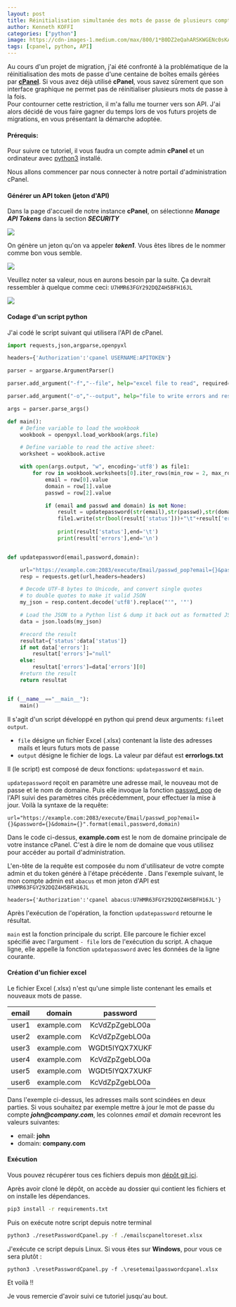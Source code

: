 ```yaml
---
layout: post
title: Réinitialisation simultanée des mots de passe de plusieurs comptes emails via l'API de cPanel
author: Kenneth KOFFI
categories: ["python"]
image: https://cdn-images-1.medium.com/max/800/1*B0DZ2eQahARSKWGENc0sKA.png
tags: [cpanel, python, API]
---
```


Au cours d'un projet de migration, j'ai été confronté à la problématique de la réinitialisation des mots de passe d'une centaine de boîtes emails gérées par [**cPanel**](https://cpanel.net/). Si vous avez déjà utilisé **cPanel**, vous savez sûrement que son interface graphique ne permet pas de réinitialiser plusieurs mots de passe à la fois. <br>
Pour contourner cette restriction, il m'a fallu me tourner vers son API. J'ai alors décidé de vous faire gagner du temps lors de vos futurs projets de migrations, en vous présentant la démarche adoptée.

#### Prérequis:

Pour suivre ce tutoriel, il vous faudra un compte admin **cPanel** et un ordinateur avec [python3](https://www.python.org/downloads/) installé.

Nous allons commencer par nous connecter à notre portail d'administration cPanel.

#### Générer un API token (jeton d'API)

Dans la page d'accueil de notre instance **cPanel**, on sélectionne **_Manage API Tokens_** dans la section **_SECURITY_**

![](https://cdn-images-1.medium.com/max/800/1*utzV7izBo-6bOoDl9Sb99g.png)

On génère un jeton qu'on va appeler **_token1_**. Vous êtes libres de le nommer comme bon vous semble.

![](https://cdn-images-1.medium.com/max/800/1*ePjmTPIixLRZiU6AQZUW4A.png)

Veuillez noter sa valeur, nous en aurons besoin par la suite. Ça devrait ressembler à quelque comme ceci: `U7HMR63FGY292DQZ4H5BFH16JL`

![](https://cdn-images-1.medium.com/max/800/1*HIgJV776CDGaxM6uT0lLdg.png)

#### Codage d'un script python

J'ai codé le script suivant qui utilisera l'API de cPanel.

```python
import requests,json,argparse,openpyxl 

headers={'Authorization':'cpanel USERNAME:APITOKEN'} 

parser = argparse.ArgumentParser() 

parser.add_argument("-f","--file", help="excel file to read", required=True) 

parser.add_argument("-o","--output", help="file to write errors and results", default="errorslogs.txt", required=False) 

args = parser.parse_args() 

def main():
    # Define variable to load the wookbook 
    wookbook = openpyxl.load_workbook(args.file) 

    # Define variable to read the active sheet: 
    worksheet = wookbook.active 

    with open(args.output, "w", encoding='utf8') as file1: 
        for row in wookbook.worksheets[0].iter_rows(min_row = 2, max_row = worksheet.max_row, max_col = 3): 
            email = row[0].value 
            domain = row[1].value 
            passwd = row[2].value 

            if (email and passwd and domain) is not None:
                result = updatepassword(str(email),str(passwd),str(domain)) 
                file1.write(str(bool(result['status']))+"\t"+result['errors']+"\n")
              
                print(result['status'],end='\t') 
                print(result['errors'],end='\n') 


def updatepassword(email,password,domain): 

    url="https://example.com:2083/execute/Email/passwd_pop?email={}&password={}&domain={}".format(email,password,domain) 
    resp = requests.get(url,headers=headers) 

    # Decode UTF-8 bytes to Unicode, and convert single quotes  
    # to double quotes to make it valid JSON 
    my_json = resp.content.decode('utf8').replace("'", '"') 

    # Load the JSON to a Python list & dump it back out as formatted JSON 
    data = json.loads(my_json) 

    #record the result 
    resultat={'status':data['status']} 
    if not data['errors']: 
        resultat['errors']="null" 
    else: 
        resultat['errors']=data['errors'][0] 
    #return the result 
    return resultat 


if (__name__=="__main__"): 
    main() 
```

Il s'agit d'un script développé en python qui prend deux arguments: `file`et `output`.

* `file` désigne un fichier Excel (.xlsx) contenant la liste des adresses mails et leurs futurs mots de passe
* `output` désigne le fichier de logs. La valeur par défaut est **errorlogs.txt**

Il (le script) est composé de deux fonctions: `updatepassword` et `main`.

`updatepassword` reçoit en paramètre une adresse mail, le nouveau mot de passe et le nom de domaine. Puis elle invoque la fonction [passwd_pop](https://api.docs.cpanel.net/openapi/cpanel/operation/passwd_pop/) de l'API suivi des paramètres cités précédemment, pour effectuer la mise à jour. Voilà la syntaxe de la requête:

```
url="https://example.com:2083/execute/Email/passwd_pop?email={}&password={}&domain={}".format(email,password,domain)
```

Dans le code ci-dessus, **example.com** est le nom de domaine principale de votre instance cPanel. C'est à dire le nom de domaine que vous utilisez pour accéder au portail d'administration.

L'en-tête de la requête est composée du nom d'utilisateur de votre compte admin et du token généré à l'étape précédente . Dans l'exemple suivant, le mon compte admin est `abacus` et mon jeton d'API est `U7HMR63FGY292DQZ4H5BFH16JL`
```
headers={'Authorization':'cpanel abacus:U7HMR63FGY292DQZ4H5BFH16JL'}
```

Après l'exécution de l'opération, la fonction `updatepassword` retourne le résultat.

`main` est la fonction principale du script. Elle parcoure le fichier excel spécifié avec l'argument `- file` lors de l'exécution du script. A chaque ligne, elle appelle la fonction `updatepassword` avec les données de la ligne courante.

#### Création d'un fichier excel

Le fichier Excel (.xlsx) n'est qu'une simple liste contenant les emails et nouveaux mots de passe.

| email |    domain   |    password    |
|:-----:|:-----------:|:--------------:|
| user1 | example.com | KcVdZpZgebLO0a |
| user2 | example.com | KcVdZpZgebLO0a |
| user3 | example.com | WGDt5IYQX7XUKF |
| user4 | example.com | KcVdZpZgebLO0a |
| user5 | example.com | WGDt5IYQX7XUKF |
| user6 | example.com | KcVdZpZgebLO0a |

Dans l'exemple ci-dessus, les adresses mails sont scindées en deux parties. Si vous souhaitez par exemple mettre à jour le mot de passe du compte **_john@company.com_**, les colonnes _email_ et _domain_ recevront les valeurs suivantes:

* email: **john**
* domain: **company.com**

#### Exécution

Vous pouvez récupérer tous ces fichiers depuis mon [dépôt git ici](https://github.com/theko2fi/reset-email-password-cpanel-remotely.git).

Après avoir cloné le dépôt, on accède au dossier qui contient les fichiers et on installe les dépendances.

```bash
pip3 install -r requirements.txt
```

Puis on exécute notre script depuis notre terminal

```bash
python3 ./resetPasswordCpanel.py -f ./emailscpaneltoreset.xlsx
```

J'exécute ce script depuis Linux. Si vous êtes sur **Windows**, pour vous ce sera plutôt :

```
python3 .\resetPasswordCpanel.py -f .\resetemailpasswordcpanel.xlsx
```

Et voilà !!

Je vous remercie d'avoir suivi ce tutoriel jusqu'au bout.

